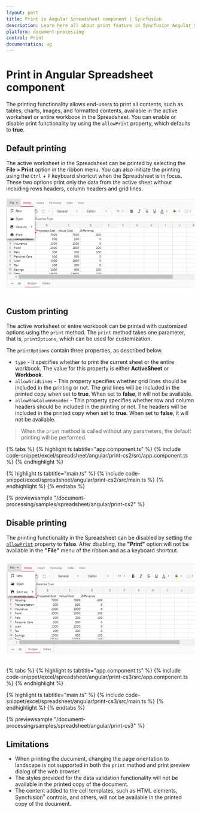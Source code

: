 ```yaml
---
layout: post
title: Print in Angular Spreadsheet component | Syncfusion
description: Learn here all about print feature in Syncfusion Angular Spreadsheet component of Syncfusion Essential JS 2 and more.
platform: document-processing
control: Print 
documentation: ug
---
```


# Print in Angular Spreadsheet component

The printing functionality allows end-users to print all contents, such as tables, charts, images, and formatted contents, available in the active worksheet or entire workbook in the Spreadsheet. You can enable or disable print functionality by using the `allowPrint` property, which defaults to **true**.

## Default printing

The active worksheet in the Spreadsheet can be printed by selecting the **File > Print** option in the ribbon menu. You can also initiate the printing using the `Ctrl` + `P` keyboard shortcut when the Spreadsheet is in focus. These two options print only the data from the active sheet without including rows headers, column headers and grid lines.

![Spreadsheet with print option](./images/spreadsheet_print_in_ribbon_menu.png)

## Custom printing

The active worksheet or entire workbook can be printed with customized options using the `print` method. The `print` method takes one parameter, that is, `printOptions`, which can be used for customization.

The `printOptions` contain three properties, as described below.

* `type` - It specifies whether to print the current sheet or the entire workbook. The value for this property is either **ActiveSheet** or **Workbook**.
* `allowGridLines` - This property specifies whether grid lines should be included in the printing or not. The grid lines will be included in the printed copy when set to **true**. When set to **false**, it will not be available.
* `allowRowColumnHeader` - This property specifies whether row and column headers should be included in the printing or not. The headers will be included in the printed copy when set to **true**. When set to **false**, it will not be available.

> When the `print` method is called without any parameters, the default printing will be performed.

{% tabs %}
{% highlight ts tabtitle="app.component.ts" %}
{% include code-snippet/excel/spreadsheet/angular/print-cs2/src/app.component.ts %}
{% endhighlight %}

{% highlight ts tabtitle="main.ts" %}
{% include code-snippet/excel/spreadsheet/angular/print-cs2/src/main.ts %}
{% endhighlight %}
{% endtabs %}
  
{% previewsample "/document-processing/samples/spreadsheet/angular/print-cs2" %}

## Disable printing

The printing functionality in the Spreadsheet can be disabled by setting the [`allowPrint`](https://ej2.syncfusion.com/angular/documentation/api/spreadsheet/#allowprint) property to **false**. After disabling, the **"Print"** option will not be available in the **"File"** menu of the ribbon and as a keyboard shortcut.

![Spreadsheet with print option disabled](./images/spreadsheet_print_disable.png)

{% tabs %}
{% highlight ts tabtitle="app.component.ts" %}
{% include code-snippet/excel/spreadsheet/angular/print-cs3/src/app.component.ts %}
{% endhighlight %}

{% highlight ts tabtitle="main.ts" %}
{% include code-snippet/excel/spreadsheet/angular/print-cs3/src/main.ts %}
{% endhighlight %}
{% endtabs %}
  
{% previewsample "/document-processing/samples/spreadsheet/angular/print-cs3" %}

## Limitations

* When printing the document, changing the page orientation to landscape is not supported in both the `print` method and print preview dialog of the web browser.
* The styles provided for the data validation functionality will not be available in the printed copy of the document.
* The content added to the cell templates, such as HTML elements, Syncfusion<sup style="font-size:70%">&reg;</sup> controls, and others, will not be available in the printed copy of the document.